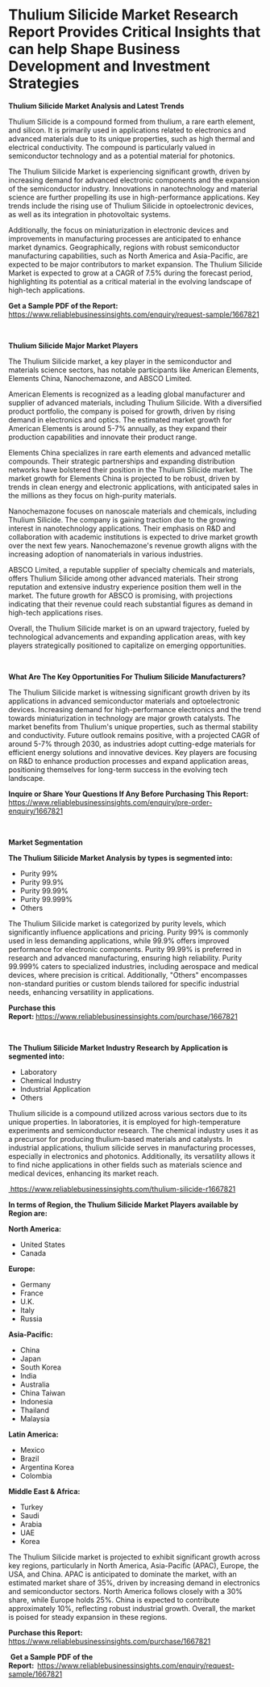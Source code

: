<p><h1>Thulium Silicide Market Research Report Provides Critical Insights that can help Shape Business Development and Investment Strategies</h1></p><p><strong>Thulium Silicide Market Analysis and Latest Trends</strong></p>
<p><p>Thulium Silicide is a compound formed from thulium, a rare earth element, and silicon. It is primarily used in applications related to electronics and advanced materials due to its unique properties, such as high thermal and electrical conductivity. The compound is particularly valued in semiconductor technology and as a potential material for photonics.</p><p>The Thulium Silicide Market is experiencing significant growth, driven by increasing demand for advanced electronic components and the expansion of the semiconductor industry. Innovations in nanotechnology and material science are further propelling its use in high-performance applications. Key trends include the rising use of Thulium Silicide in optoelectronic devices, as well as its integration in photovoltaic systems.</p><p>Additionally, the focus on miniaturization in electronic devices and improvements in manufacturing processes are anticipated to enhance market dynamics. Geographically, regions with robust semiconductor manufacturing capabilities, such as North America and Asia-Pacific, are expected to be major contributors to market expansion. The Thulium Silicide Market is expected to grow at a CAGR of 7.5% during the forecast period, highlighting its potential as a critical material in the evolving landscape of high-tech applications.</p></p>
<p><strong>Get a Sample PDF of the Report:&nbsp;</strong> <a href="https://www.reliablebusinessinsights.com/enquiry/request-sample/1667821?utm_campaign=3175&utm_medium=2&utm_source=Github&utm_content=ia&utm_term=19042025&utm_id=thulium-silicide">https://www.reliablebusinessinsights.com/enquiry/request-sample/1667821</a></p>
<p>&nbsp;</p>
<p><strong>Thulium Silicide Major Market Players</strong></p>
<p><p>The Thulium Silicide market, a key player in the semiconductor and materials science sectors, has notable participants like American Elements, Elements China, Nanochemazone, and ABSCO Limited.</p><p>American Elements is recognized as a leading global manufacturer and supplier of advanced materials, including Thulium Silicide. With a diversified product portfolio, the company is poised for growth, driven by rising demand in electronics and optics. The estimated market growth for American Elements is around 5-7% annually, as they expand their production capabilities and innovate their product range.</p><p>Elements China specializes in rare earth elements and advanced metallic compounds. Their strategic partnerships and expanding distribution networks have bolstered their position in the Thulium Silicide market. The market growth for Elements China is projected to be robust, driven by trends in clean energy and electronic applications, with anticipated sales in the millions as they focus on high-purity materials.</p><p>Nanochemazone focuses on nanoscale materials and chemicals, including Thulium Silicide. The company is gaining traction due to the growing interest in nanotechnology applications. Their emphasis on R&D and collaboration with academic institutions is expected to drive market growth over the next few years. Nanochemazone's revenue growth aligns with the increasing adoption of nanomaterials in various industries.</p><p>ABSCO Limited, a reputable supplier of specialty chemicals and materials, offers Thulium Silicide among other advanced materials. Their strong reputation and extensive industry experience position them well in the market. The future growth for ABSCO is promising, with projections indicating that their revenue could reach substantial figures as demand in high-tech applications rises.</p><p>Overall, the Thulium Silicide market is on an upward trajectory, fueled by technological advancements and expanding application areas, with key players strategically positioned to capitalize on emerging opportunities.</p></p>
<p>&nbsp;</p>
<p><strong>What Are The Key Opportunities For Thulium Silicide Manufacturers?</strong></p>
<p><p>The Thulium Silicide market is witnessing significant growth driven by its applications in advanced semiconductor materials and optoelectronic devices. Increasing demand for high-performance electronics and the trend towards miniaturization in technology are major growth catalysts. The market benefits from Thulium's unique properties, such as thermal stability and conductivity. Future outlook remains positive, with a projected CAGR of around 5-7% through 2030, as industries adopt cutting-edge materials for efficient energy solutions and innovative devices. Key players are focusing on R&D to enhance production processes and expand application areas, positioning themselves for long-term success in the evolving tech landscape.</p></p>
<p><strong>Inquire or Share Your Questions If Any Before Purchasing This Report:</strong> <a href="https://www.reliablebusinessinsights.com/enquiry/pre-order-enquiry/1667821?utm_campaign=3175&utm_medium=2&utm_source=Github&utm_content=ia&utm_term=19042025&utm_id=thulium-silicide">https://www.reliablebusinessinsights.com/enquiry/pre-order-enquiry/1667821</a></p>
<p>&nbsp;</p>
<p><strong>Market Segmentation</strong></p>
<p><strong>The Thulium Silicide Market Analysis by types is segmented into:</strong></p>
<p><ul><li>Purity 99%</li><li>Purity 99.9%</li><li>Purity 99.99%</li><li>Purity 99.999%</li><li>Others</li></ul></p>
<p><p>The Thulium Silicide market is categorized by purity levels, which significantly influence applications and pricing. Purity 99% is commonly used in less demanding applications, while 99.9% offers improved performance for electronic components. Purity 99.99% is preferred in research and advanced manufacturing, ensuring high reliability. Purity 99.999% caters to specialized industries, including aerospace and medical devices, where precision is critical. Additionally, "Others" encompasses non-standard purities or custom blends tailored for specific industrial needs, enhancing versatility in applications.</p></p>
<p><strong>Purchase this Report:&nbsp;</strong><a href="https://www.reliablebusinessinsights.com/purchase/1667821?utm_campaign=3175&utm_medium=2&utm_source=Github&utm_content=ia&utm_term=19042025&utm_id=thulium-silicide">https://www.reliablebusinessinsights.com/purchase/1667821</a></p>
<p>&nbsp;</p>
<p><strong>The Thulium Silicide Market Industry Research by Application is segmented into:</strong></p>
<p><ul><li>Laboratory</li><li>Chemical Industry</li><li>Industrial Application</li><li>Others</li></ul></p>
<p><p>Thulium silicide is a compound utilized across various sectors due to its unique properties. In laboratories, it is employed for high-temperature experiments and semiconductor research. The chemical industry uses it as a precursor for producing thulium-based materials and catalysts. In industrial applications, thulium silicide serves in manufacturing processes, especially in electronics and photonics. Additionally, its versatility allows it to find niche applications in other fields such as materials science and medical devices, enhancing its market reach.</p></p>
<p><a href="https://www.reliablebusinessinsights.com/thulium-silicide-r1667821?utm_campaign=3175&utm_medium=2&utm_source=Github&utm_content=ia&utm_term=19042025&utm_id=thulium-silicide">&nbsp;https://www.reliablebusinessinsights.com/thulium-silicide-r1667821</a></p>
<p><strong>In terms of Region, the Thulium Silicide Market Players available by Region are:</strong></p>
<p>
    <p> <strong> North America: </strong>
        <ul>
            <li>United States</li>
            <li>Canada</li>
        </ul>
        </p> 
    <p> <strong> Europe: </strong>
        <ul>
            <li>Germany</li>
            <li>France</li>
            <li>U.K.</li>
            <li>Italy</li>
            <li>Russia</li>
        </ul>
        </p> 
    <p> <strong> Asia-Pacific: </strong>
        <ul>
            <li>China</li>
            <li>Japan</li>
            <li>South Korea</li>
            <li>India</li>
            <li>Australia</li>
            <li>China Taiwan</li>
            <li>Indonesia</li>
            <li>Thailand</li>
            <li>Malaysia</li>
        </ul>
        </p> 
    <p> <strong> Latin America: </strong>
        <ul>
            <li>Mexico</li>
            <li>Brazil</li>
            <li>Argentina Korea</li>
            <li>Colombia</li>
        </ul>
        </p> 
    <p> <strong> Middle East & Africa: </strong>
        <ul>
            <li>Turkey</li>
            <li>Saudi</li>
            <li>Arabia</li>
            <li>UAE</li>
            <li>Korea</li>
        </ul>
    </p>
    </p>
<p><p>The Thulium Silicide market is projected to exhibit significant growth across key regions, particularly in North America, Asia-Pacific (APAC), Europe, the USA, and China. APAC is anticipated to dominate the market, with an estimated market share of 35%, driven by increasing demand in electronics and semiconductor sectors. North America follows closely with a 30% share, while Europe holds 25%. China is expected to contribute approximately 10%, reflecting robust industrial growth. Overall, the market is poised for steady expansion in these regions.</p></p>
<p><strong>Purchase this Report: </strong><a href="https://www.reliablebusinessinsights.com/purchase/1667821?utm_campaign=3175&utm_medium=2&utm_source=Github&utm_content=ia&utm_term=19042025&utm_id=thulium-silicide">https://www.reliablebusinessinsights.com/purchase/1667821</a></p>
<p>&nbsp;<strong>Get a Sample PDF of the Report:&nbsp;&nbsp;</strong><a href="https://www.reliablebusinessinsights.com/enquiry/request-sample/1667821?utm_campaign=3175&utm_medium=2&utm_source=Github&utm_content=ia&utm_term=19042025&utm_id=thulium-silicide">https://www.reliablebusinessinsights.com/enquiry/request-sample/1667821</a></p>
<p><strong></strong></p>
<p><p></p><p></p><p></p></p>